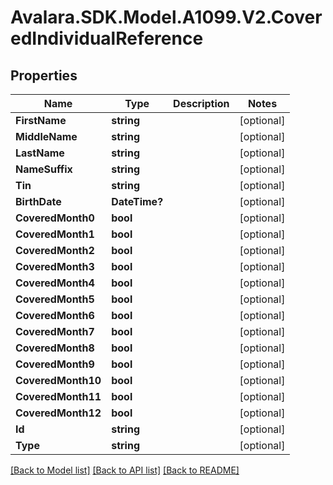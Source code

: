 # Avalara.SDK.Model.A1099.V2.CoveredIndividualReference

## Properties

Name | Type | Description | Notes
------------ | ------------- | ------------- | -------------
**FirstName** | **string** |  | [optional] 
**MiddleName** | **string** |  | [optional] 
**LastName** | **string** |  | [optional] 
**NameSuffix** | **string** |  | [optional] 
**Tin** | **string** |  | [optional] 
**BirthDate** | **DateTime?** |  | [optional] 
**CoveredMonth0** | **bool** |  | [optional] 
**CoveredMonth1** | **bool** |  | [optional] 
**CoveredMonth2** | **bool** |  | [optional] 
**CoveredMonth3** | **bool** |  | [optional] 
**CoveredMonth4** | **bool** |  | [optional] 
**CoveredMonth5** | **bool** |  | [optional] 
**CoveredMonth6** | **bool** |  | [optional] 
**CoveredMonth7** | **bool** |  | [optional] 
**CoveredMonth8** | **bool** |  | [optional] 
**CoveredMonth9** | **bool** |  | [optional] 
**CoveredMonth10** | **bool** |  | [optional] 
**CoveredMonth11** | **bool** |  | [optional] 
**CoveredMonth12** | **bool** |  | [optional] 
**Id** | **string** |  | [optional] 
**Type** | **string** |  | [optional] 

[[Back to Model list]](../../../README.md#documentation-for-models) [[Back to API list]](../../../README.md#documentation-for-api-endpoints) [[Back to README]](../../../README.md)

